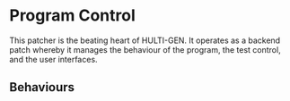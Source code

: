 # Program Control
This patcher is the beating heart of HULTI-GEN. It operates as a backend patch whereby it manages the behaviour of the program, the test control, and the user interfaces.

## Behaviours 
